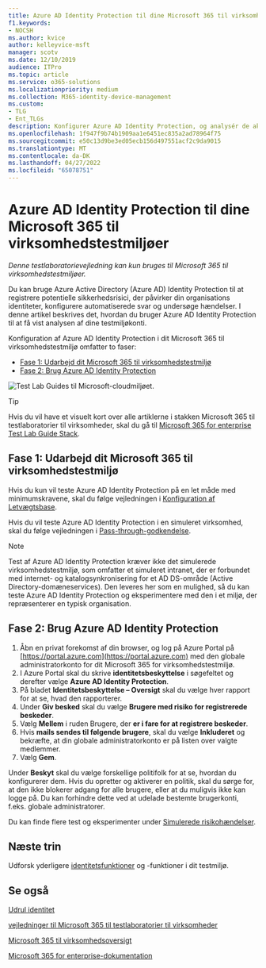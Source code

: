 ```yaml
---
title: Azure AD Identity Protection til dine Microsoft 365 til virksomhedstestmiljøer
f1.keywords:
- NOCSH
ms.author: kvice
author: kelleyvice-msft
manager: scotv
ms.date: 12/10/2019
audience: ITPro
ms.topic: article
ms.service: o365-solutions
ms.localizationpriority: medium
ms.collection: M365-identity-device-management
ms.custom:
- TLG
- Ent_TLGs
description: Konfigurer Azure AD Identity Protection, og analysér de aktuelle konti i dit Microsoft 365 til virksomhedstestmiljø.
ms.openlocfilehash: 1f947f9b74b1909aa1e6451ec835a2ad78964f75
ms.sourcegitcommit: e50c13d9be3ed05ecb156d497551acf2c9da9015
ms.translationtype: MT
ms.contentlocale: da-DK
ms.lasthandoff: 04/27/2022
ms.locfileid: "65078751"
---
```

# <a name="azure-ad-identity-protection-for-your-microsoft-365-for-enterprise-test-environment"></a>Azure AD Identity Protection til dine Microsoft 365 til virksomhedstestmiljøer

*Denne testlaboratorievejledning kan kun bruges til Microsoft 365 til virksomhedstestmiljøer.*

Du kan bruge Azure Active Directory (Azure AD) Identity Protection til at registrere potentielle sikkerhedsrisici, der påvirker din organisations identiteter, konfigurere automatiserede svar og undersøge hændelser. I denne artikel beskrives det, hvordan du bruger Azure AD Identity Protection til at få vist analysen af dine testmiljøkonti.

Konfiguration af Azure AD Identity Protection i dit Microsoft 365 til virksomhedstestmiljø omfatter to faser:

- [Fase 1: Udarbejd dit Microsoft 365 til virksomhedstestmiljø](#phase-1-build-out-your-microsoft-365-for-enterprise-test-environment)
- [Fase 2: Brug Azure AD Identity Protection](#phase-2-use-azure-ad-identity-protection)

![Test Lab Guides til Microsoft-cloudmiljøet.](../media/m365-enterprise-test-lab-guides/cloud-tlg-icon.png) 
    
> [!TIP]
> Hvis du vil have et visuelt kort over alle artiklerne i stakken Microsoft 365 til testlaboratorier til virksomheder, skal du gå til [Microsoft 365 for enterprise Test Lab Guide Stack](../downloads/Microsoft365EnterpriseTLGStack.pdf).
  
## <a name="phase-1-build-out-your-microsoft-365-for-enterprise-test-environment"></a>Fase 1: Udarbejd dit Microsoft 365 til virksomhedstestmiljø

Hvis du kun vil teste Azure AD Identity Protection på en let måde med minimumskravene, skal du følge vejledningen i [Konfiguration af Letvægtsbase](lightweight-base-configuration-microsoft-365-enterprise.md).
  
Hvis du vil teste Azure AD Identity Protection i en simuleret virksomhed, skal du følge vejledningen i [Pass-through-godkendelse](pass-through-auth-m365-ent-test-environment.md).
  
> [!NOTE]
> Test af Azure AD Identity Protection kræver ikke det simulerede virksomhedstestmiljø, som omfatter et simuleret intranet, der er forbundet med internet- og katalogsynkronisering for et AD DS-område (Active Directory-domæneservices). Den leveres her som en mulighed, så du kan teste Azure AD Identity Protection og eksperimentere med den i et miljø, der repræsenterer en typisk organisation.
  
## <a name="phase-2-use-azure-ad-identity-protection"></a>Fase 2: Brug Azure AD Identity Protection

1. Åbn en privat forekomst af din browser, og log på Azure Portal på [https://portal.azure.com](https://portal.azure.com) med den globale administratorkonto for dit Microsoft 365 for virksomhedstestmiljø.
2. I Azure Portal skal du skrive **identitetsbeskyttelse** i søgefeltet og derefter vælge **Azure AD Identity Protection**.
3. På bladet **Identitetsbeskyttelse – Oversigt** skal du vælge hver rapport for at se, hvad den rapporterer.
4. Under **Giv besked** skal du vælge **Brugere med risiko for registrerede beskeder**.
5. Vælg **Mellem** i ruden Brugere, der **er i fare for at registrere beskeder**.
6. Hvis **mails sendes til følgende brugere**, skal du vælge **Inkluderet** og bekræfte, at din globale administratorkonto er på listen over valgte medlemmer.
7. Vælg **Gem**.

Under **Beskyt** skal du vælge forskellige politifolk for at se, hvordan du konfigurerer dem. Hvis du opretter og aktiverer en politik, skal du sørge for, at den ikke blokerer adgang for alle brugere, eller at du muligvis ikke kan logge på. Du kan forhindre dette ved at udelade bestemte brugerkonti, f.eks. globale administratorer.

Du kan finde flere test og eksperimenter under [Simulerede risikohændelser](/azure/active-directory/active-directory-identityprotection-playbook).

## <a name="next-step"></a>Næste trin

Udforsk yderligere [identitetsfunktioner](m365-enterprise-test-lab-guides.md#identity) og -funktioner i dit testmiljø.

## <a name="see-also"></a>Se også

[Udrul identitet](deploy-identity-solution-overview.md)

[vejledninger til Microsoft 365 til testlaboratorier til virksomheder](m365-enterprise-test-lab-guides.md)

[Microsoft 365 til virksomhedsoversigt](microsoft-365-overview.md)

[Microsoft 365 for enterprise-dokumentation](/microsoft-365-enterprise/)
